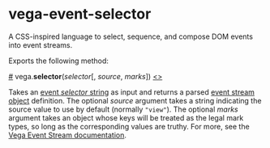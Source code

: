 # vega-event-selector

A CSS-inspired language to select, sequence, and compose DOM events into event streams.

Exports the following method:

<a name="selector" href="#selector">#</a>
vega.<b>selector</b>(<i>selector</i>[, <i>source</i>, <i>marks</i>])
[<>](https://github.com/vega/vega-event-selector/blob/master/src/event-selector.js "Source")

Takes an [event _selector_ string](https://vega.github.io/vega/docs/event-streams/#selector) as input and returns a parsed [event stream object](https://vega.github.io/vega/docs/event-streams/#object) definition. The optional _source_ argument takes a string indicating the source value to use by default (normally `"view"`). The optional _marks_ argument takes an object whose keys will be treated as the legal mark types, so long as the corresponding values are truthy. For more, see the [Vega Event Stream documentation](https://vega.github.io/vega/docs/event-streams).
